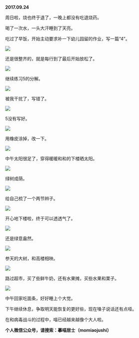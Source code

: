 
          
**2017.09.24**

周日啦，烧也终于退了，一晚上都没有吃退烧药。

喝了一次水，一头大汗睡到了天亮。

吃过了早饭，开始主动要求补一下幼儿园留的作业，写一篇“4”。


![](https://pic4.zhimg.com/v2-0bc108ace400c3c97319866d80b17059.jpg)


还是很整齐的，就是每行到了最后开始放松了。


![](https://pic4.zhimg.com/v2-4dbec80ee163027539e8abeb1a4c092d.jpg)


继续练习5的分解。


![](https://pic2.zhimg.com/v2-a417fc8dfd6f2b813942b3b7cc66d1f6.jpg)


被我干扰了，写错了。


![](https://pic3.zhimg.com/v2-b5ee8714ea815d625f6a488f8bca3f07.jpg)


5没有写好。


![](https://pic2.zhimg.com/v2-d8ac2229e86d87b59d7e9d4dfac6d644.jpg)


用橡皮涂掉，改一下。


![](https://pic3.zhimg.com/v2-e9089576bf7c47cfd50ed8a5df5f6782.jpg)


中午太阳很足了，穿得暖暖和和的下楼晒太阳。


![](https://pic1.zhimg.com/v2-4a85fbd1c85ee4c00a2aed470e79c25a.jpg)


绿树成荫。


![](https://pic1.zhimg.com/v2-dfcee3dbf8f4e37019700414d9a26194.jpg)


给自己梳了一个两节辫子。


![](https://pic2.zhimg.com/v2-098d5010ab4db39fa938a49ce29aa3cc.jpg)


开心地下楼啦，终于可以透透气了。


![](https://pic3.zhimg.com/v2-160118c1eebfd97ce3fda168d12907d3.jpg)


还是绿意盎然。


![](https://pic2.zhimg.com/v2-3f86e5d1efb6c2789c092a1e9aa1aaa3.jpg)


参天的大树，和高楼相映。


![](https://pic1.zhimg.com/v2-ca7101748957a5d1afb198a005c2b531.jpg)


路过超市，买了些鲜牛奶，还有水果摊，买些水果和栗子。


![](https://pic3.zhimg.com/v2-92c71704821e9258525c256322941030.jpg)


中午回家吃面条，好好睡上个大觉。

下午继续休息，争取明天能恢复的更好些，现在嗓子说话还有点哑。

在和病毒战斗的过程中，喵已经越来越像个大人啦。


**个人微信公众号，请搜索：摹喵居士（momiaojushi）**

        